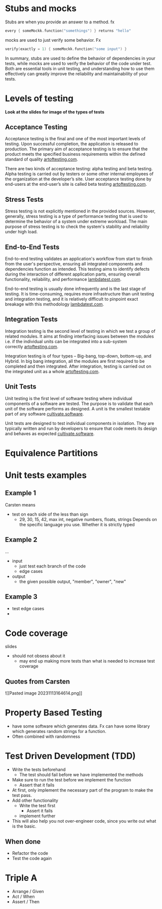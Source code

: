 # Stubs and mocks
Stubs are when you provide an answer to a method. fx
```kotlin
every { someMockk.function("somethings") } returns "hello"
```
mocks are used to just verify some behavior. Fx
```Kotlin
verify(exactly = 1) { someMockk.function("some input") }
```
In summary, stubs are used to define the behavior of dependencies in your tests, while mocks are used to verify the behavior of the code under test. Both are essential tools in unit testing, and understanding how to use them effectively can greatly improve the reliability and maintainability of your tests.
# Levels of testing
**Look at the slides for image of the types of tests**
## Acceptance Testing

Acceptance testing is the final and one of the most important levels of testing. Upon successful completion, the application is released to production. The primary aim of acceptance testing is to ensure that the product meets the specified business requirements within the defined standard of quality [artoftesting.com](https://artoftesting.com/levels-of-software-testing).

There are two kinds of acceptance testing: alpha testing and beta testing. Alpha testing is carried out by testers or some other internal employees of the organization at the developer’s site. User acceptance testing done by end-users at the end-user’s site is called beta testing [artoftesting.com](https://artoftesting.com/levels-of-software-testing).
## Stress Tests
Stress testing is not explicitly mentioned in the provided sources. However, generally, stress testing is a type of performance testing that is used to determine the behavior of a system under extreme workload. The main purpose of stress testing is to check the system's stability and reliability under high load.
## End-to-End Tests
End-to-end testing validates an application's workflow from start to finish from the user's perspective, ensuring all integrated components and dependencies function as intended. This testing aims to identify defects during the interaction of different application parts, ensuring overall functionality, reliability, and performance [lambdatest.com](https://www.lambdatest.com/learning-hub/end-to-end-testing).

End-to-end testing is usually done infrequently and is the last stage of testing. It is time-consuming, requires more infrastructure than unit testing and integration testing, and it is relatively difficult to pinpoint exact breakage with this methodology [lambdatest.com](https://www.lambdatest.com/learning-hub/end-to-end-testing).
## Integration Tests
Integration testing is the second level of testing in which we test a group of related modules. It aims at finding interfacing issues between the modules i.e. if the individual units can be integrated into a sub-system correctly [artoftesting.com](https://artoftesting.com/levels-of-software-testing).

Integration testing is of four types – Big-bang, top-down, bottom-up, and Hybrid. In big bang integration, all the modules are first required to be completed and then integrated. After integration, testing is carried out on the integrated unit as a whole [artoftesting.com](https://artoftesting.com/levels-of-software-testing).
## Unit Tests
Unit testing is the first level of software testing where individual components of a software are tested. The purpose is to validate that each unit of the software performs as designed. A unit is the smallest testable part of any software [cultivate.software](https://cultivate.software/unit-vs-integration-vs-acceptance-test/).

Unit tests are designed to test individual components in isolation. They are typically written and run by developers to ensure that code meets its design and behaves as expected [cultivate.software](https://cultivate.software/unit-vs-integration-vs-acceptance-test/).


# Equivalence Partitions
# Unit tests examples
## Example 1
Carsten means
- test on each side of the less than sign
	- 29, 30, 15, 42, max int, negative numbers, floats, strings
Depends on the specific language you use. Whether it is strictly typed
## Example 2
...
- input
	- just test each branch of the code
	- edge cases
- output
	- the given possible output, "member", "owner", "new"
## Example 3
- test edge cases
- 

# Code coverage
slides
- should not obsess about it
	- may end up making more tests than what is needed to increase test coverage
## Quotes from Carsten
![[Pasted image 20231113164614.png]]


# Property Based Testing
- have some software which generates data. Fx can have some library which generates random strings for a function.
- Often combined with randomness
# Test Driven Development (TDD)
- Write the tests beforehand
	- The test should fail before we have implemented the methods
- Make sure to run the test before we implement the function
	- Assert that it fails
- At first, only implement the necessary part of the program to make the test pass.
- Add other functionality
	- Write the test first
		- Assert it fails
	- implement further
- This will also help you not over-engineer code, since you write out what is the basic.
## When done
- Refactor the code
- Test the code again
# Triple A
- Arrange / Given
- Act / When
- Assert / Then
